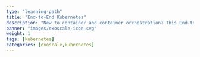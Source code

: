 ```yaml
---
type: "learning-path"
title: "End-to-End Kubernetes"
description: "New to container and container orchestration? This End-to-End Kubernetes - Learning Path covers the foundational topics for a non-technical audience and conveys the benefits of containers and container orchestration for modern IT scenarios. It will help you learn the basics of terminology associated, understand the essential components' functions, and understand why these new technologies are so important."
banner: "images/exoscale-icon.svg"
weight: 1
tags: [kubernetes]
categories: [exoscale,kubernetes]
---
```

